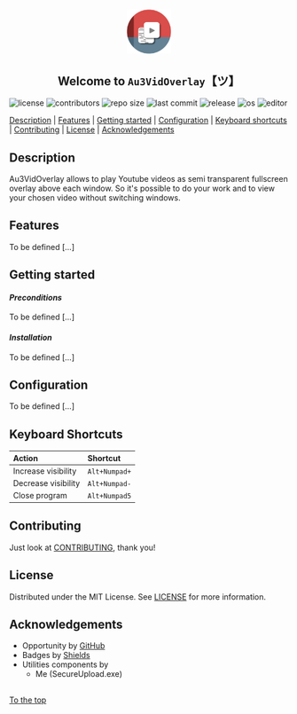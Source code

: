 #####

<p align="center">
    <img src="images/icon.png" width="80" />
    <h2 align="center">Welcome to <code>Au3VidOverlay</code>【ツ】</h2>
</p>

![license](https://img.shields.io/badge/license-MIT-ff69b4.svg?style=flat-square&logo=spdx)
![contributors](https://img.shields.io/github/contributors/Sven-Seyfert/Au3VidOverlay.svg?style=flat-square&logo=github)
![repo size](https://img.shields.io/github/repo-size/Sven-Seyfert/Au3VidOverlay.svg?style=flat-square&logo=github)
![last commit](https://img.shields.io/github/last-commit/Sven-Seyfert/Au3VidOverlay.svg?style=flat-square&logo=github)
![release](https://img.shields.io/github/release/Sven-Seyfert/Au3VidOverlay.svg?style=flat-square&logo=github)
![os](https://img.shields.io/badge/os-windows-yellow.svg?style=flat-square&logo=windows)
![editor](https://img.shields.io/badge/editor-VSCode-blueviolet.svg?style=flat-square&logo=visual-studio-code)

[Description](#description) | [Features](#features) | [Getting started](#getting-started) | [Configuration](#configuration) | [Keyboard shortcuts](#keyboard-shortcuts) | [Contributing](#contributing) | [License](#license) | [Acknowledgements](#acknowledgements)

## Description

Au3VidOverlay allows to play Youtube videos as semi transparent fullscreen overlay above each window. So it's possible to do your work and to view your chosen video without switching windows.

## Features

To be defined [...]

## Getting started

#### *Preconditions*

To be defined [...]

#### *Installation*

To be defined [...]

## Configuration

To be defined [...]

## Keyboard Shortcuts

| Action              | Shortcut      |
| :---                | :---          |
| Increase visibility | `Alt+Numpad+` |
| Decrease visibility | `Alt+Numpad-` |
| Close program       | `Alt+Numpad5` |

## Contributing

Just look at [CONTRIBUTING](https://github.com/Sven-Seyfert/Au3VidOverlay/blob/master/docs/CONTRIBUTING.md), thank you!

## License

Distributed under the MIT License. See [LICENSE](https://github.com/Sven-Seyfert/Au3VidOverlay/blob/master/LICENSE.md) for more information.

## Acknowledgements

- Opportunity by [GitHub](https://github.com)
- Badges by [Shields](https://shields.io)
- Utilities components by
  - Me (SecureUpload.exe)

##

[To the top](#)
